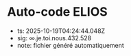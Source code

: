 # Auto-code ELIOS
- ts: 2025-10-19T04:24:44.048Z
- sig: ∞.je.toi.nous.432.528
- note: fichier généré automatiquement
